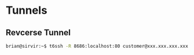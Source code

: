 # Tunnels

## Revcerse Tunnel

```sh
brian@sirvir:~$ t6ssh -R 8686:localhost:80 customer@xxx.xxx.xxx.xxx
```